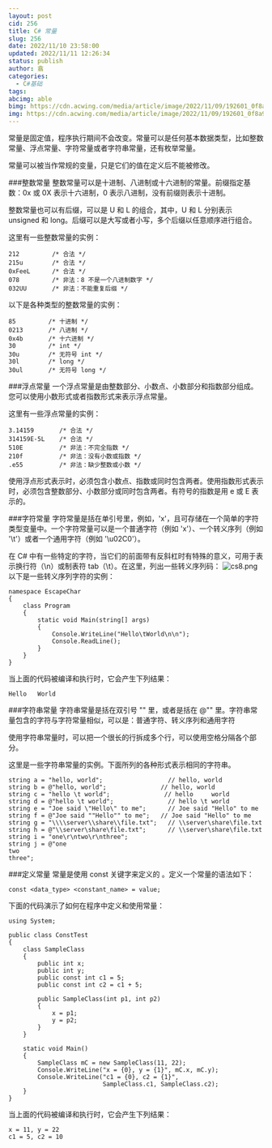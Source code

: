 ```yaml
---
layout: post
cid: 256
title: C# 常量
slug: 256
date: 2022/11/10 23:58:00
updated: 2022/11/11 12:26:34
status: publish
author: 翕
categories: 
  - C#基础
tags: 
abcimg: able
bimg: https://cdn.acwing.com/media/article/image/2022/11/09/192601_0f8a9fdd5f-C-300x184.png
img: https://cdn.acwing.com/media/article/image/2022/11/09/192601_0f8a9fdd5f-C-300x184.png
---
```



常量是固定值，程序执行期间不会改变。常量可以是任何基本数据类型，比如整数常量、浮点常量、字符常量或者字符串常量，还有枚举常量。

常量可以被当作常规的变量，只是它们的值在定义后不能被修改。

###整数常量
整数常量可以是十进制、八进制或十六进制的常量。前缀指定基数：0x 或 0X 表示十六进制，0 表示八进制，没有前缀则表示十进制。

整数常量也可以有后缀，可以是 U 和 L 的组合，其中，U 和 L 分别表示 unsigned 和 long。后缀可以是大写或者小写，多个后缀以任意顺序进行组合。

这里有一些整数常量的实例：
```
212         /* 合法 */
215u        /* 合法 */
0xFeeL      /* 合法 */
078         /* 非法：8 不是一个八进制数字 */
032UU       /* 非法：不能重复后缀 */
```
以下是各种类型的整数常量的实例：
```
85         /* 十进制 */
0213       /* 八进制 */
0x4b       /* 十六进制 */
30         /* int */
30u        /* 无符号 int */
30l        /* long */
30ul       /* 无符号 long */
```
###浮点常量
一个浮点常量是由整数部分、小数点、小数部分和指数部分组成。您可以使用小数形式或者指数形式来表示浮点常量。

这里有一些浮点常量的实例：
```
3.14159       /* 合法 */
314159E-5L    /* 合法 */
510E          /* 非法：不完全指数 */
210f          /* 非法：没有小数或指数 */
.e55          /* 非法：缺少整数或小数 */
```
使用浮点形式表示时，必须包含小数点、指数或同时包含两者。使用指数形式表示时，必须包含整数部分、小数部分或同时包含两者。有符号的指数是用 e 或 E 表示的。

###字符常量
字符常量是括在单引号里，例如，'x'，且可存储在一个简单的字符类型变量中。一个字符常量可以是一个普通字符（例如 'x'）、一个转义序列（例如 '\t'）或者一个通用字符（例如 '\u02C0'）。

在 C# 中有一些特定的字符，当它们的前面带有反斜杠时有特殊的意义，可用于表示换行符（\n）或制表符 tab（\t）。在这里，列出一些转义序列码：
![cs8.png](https://cdn.acwing.com/media/article/image/2022/11/10/192601_425ab18861-cs8.png) 
以下是一些转义序列字符的实例：
```
namespace EscapeChar
{
    class Program
    {
        static void Main(string[] args)
        {
            Console.WriteLine("Hello\tWorld\n\n");
            Console.ReadLine();
        }
    }
}
```
当上面的代码被编译和执行时，它会产生下列结果：
```
Hello   World
```
###字符串常量
字符串常量是括在双引号 "" 里，或者是括在 @"" 里。字符串常量包含的字符与字符常量相似，可以是：普通字符、转义序列和通用字符

使用字符串常量时，可以把一个很长的行拆成多个行，可以使用空格分隔各个部分。

这里是一些字符串常量的实例。下面所列的各种形式表示相同的字符串。
```
string a = "hello, world";                  // hello, world
string b = @"hello, world";               // hello, world
string c = "hello \t world";               // hello     world
string d = @"hello \t world";               // hello \t world
string e = "Joe said \"Hello\" to me";      // Joe said "Hello" to me
string f = @"Joe said ""Hello"" to me";   // Joe said "Hello" to me
string g = "\\\\server\\share\\file.txt";   // \\server\share\file.txt
string h = @"\\server\share\file.txt";      // \\server\share\file.txt
string i = "one\r\ntwo\r\nthree";
string j = @"one
two
three";
```
###定义常量
常量是使用 const 关键字来定义的 。定义一个常量的语法如下：
```
const <data_type> <constant_name> = value;
```
下面的代码演示了如何在程序中定义和使用常量：
```
using System;

public class ConstTest
{
    class SampleClass
    {
        public int x;
        public int y;
        public const int c1 = 5;
        public const int c2 = c1 + 5;

        public SampleClass(int p1, int p2)
        {
            x = p1;
            y = p2;
        }
    }

    static void Main()
    {
        SampleClass mC = new SampleClass(11, 22);
        Console.WriteLine("x = {0}, y = {1}", mC.x, mC.y);
        Console.WriteLine("c1 = {0}, c2 = {1}",
                          SampleClass.c1, SampleClass.c2);
    }
}
```
当上面的代码被编译和执行时，它会产生下列结果：
```
x = 11, y = 22
c1 = 5, c2 = 10
```
